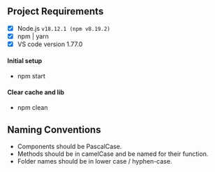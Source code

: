 ## Project Requirements

- [x] Node.js `v18.12.1 (npm v8.19.2)`
- [x] npm | yarn
- [x] VS code version 1.77.0

#### Initial setup
- npm start

#### Clear cache and lib 
- npm clean


## Naming Conventions

- Components should be PascalCase.
- Methods should be in camelCase and be named for their function.
- Folder names should be in lower case / hyphen-case.
